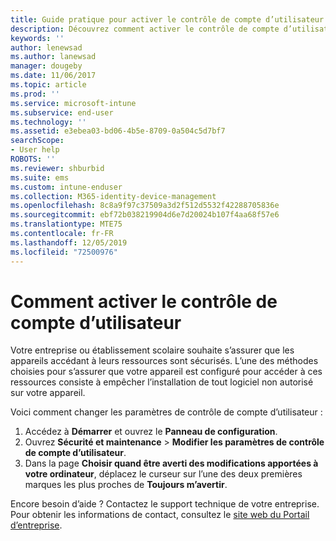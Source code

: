```yaml
---
title: Guide pratique pour activer le contrôle de compte d’utilisateur | Microsoft Docs
description: Découvrez comment activer le contrôle de compte d’utilisateur pour accéder aux ressources de l’entreprise.
keywords: ''
author: lenewsad
ms.author: lanewsad
manager: dougeby
ms.date: 11/06/2017
ms.topic: article
ms.prod: ''
ms.service: microsoft-intune
ms.subservice: end-user
ms.technology: ''
ms.assetid: e3ebea03-bd06-4b5e-8709-0a504c5d7bf7
searchScope:
- User help
ROBOTS: ''
ms.reviewer: shburbid
ms.suite: ems
ms.custom: intune-enduser
ms.collection: M365-identity-device-management
ms.openlocfilehash: 8c8a9f97c37509a3d2f512d5532f42288705836e
ms.sourcegitcommit: ebf72b038219904d6e7d20024b107f4aa68f57e6
ms.translationtype: MTE75
ms.contentlocale: fr-FR
ms.lasthandoff: 12/05/2019
ms.locfileid: "72500976"
---
```

# <a name="how-to-enable-user-access-control"></a>Comment activer le contrôle de compte d’utilisateur

Votre entreprise ou établissement scolaire souhaite s’assurer que les appareils accédant à leurs ressources sont sécurisés. L’une des méthodes choisies pour s’assurer que votre appareil est configuré pour accéder à ces ressources consiste à empêcher l’installation de tout logiciel non autorisé sur votre appareil.

Voici comment changer les paramètres de contrôle de compte d’utilisateur :

1. Accédez à **Démarrer** et ouvrez le **Panneau de configuration**.
2. Ouvrez **Sécurité et maintenance** > **Modifier les paramètres de contrôle de compte d’utilisateur**.
3. Dans la page **Choisir quand être averti des modifications apportées à votre ordinateur**, déplacez le curseur sur l’une des deux premières marques les plus proches de **Toujours m’avertir**.

Encore besoin d’aide ? Contactez le support technique de votre entreprise. Pour obtenir les informations de contact, consultez le [site web du Portail d’entreprise](https://go.microsoft.com/fwlink/?linkid=2010980).
